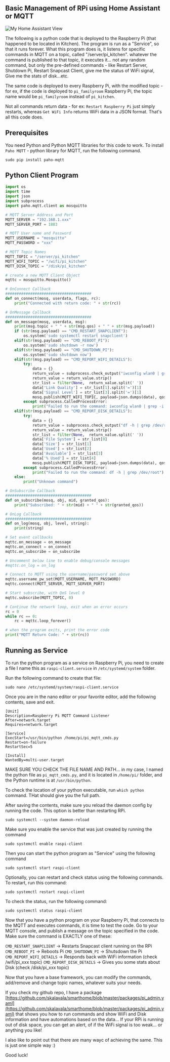 ## Basic Management of RPi using Home Assistant or MQTT

![My Home Assistant View](https://raw.githubusercontent.com/skalavala/Multi-Room-Audio-Centralized-Audio-for-Home/master/images/image.png)

The following is a python code that is deployed to the Raspberry Pi (that happened to be located in Kitchen). The program is run as a "Service", so that it runs forever. What this program does is, it listens for specific commands in MQTT on a topic, called "/server/pi_kitchen". whatever the command is published to that topic, it executes it... not any random command, but only the pre-defined commands - like Restart Server, Shutdown Pi, Restart Snapcast Client, give me the status of WiFi signal, Give me the stats of disk...etc.

The same code is deployed to every Raspberry Pi, with the modified topic - for ex, if the code is deployed to `pi_familyroom` Raspberry Pi, the topic name would be `pi_familyroom` instead of `pi_kitchen`.

Not all commands return data - for ex: `Restart Raspberry Pi` just simply restarts, whereas `Get WiFi Info` returns WiFi data in a JSON format. That's all this code does. 

## Prerequisites
You need Python and Python MQTT libraries for this code to work. To install `Paho MQTT` - python library for MQTT, run the following command.

```
sudo pip install paho-mqtt
```

## Python Client Program

```python
import os
import time
import json
import subprocess
import paho.mqtt.client as mosquitto

# MQTT Server Address and Port
MQTT_SERVER = "192.168.1.xxx"
MQTT_SERVER_PORT = 1883

# MQTT User name and Password
MQTT_USERNAME = "mosquitto"
MQTT_PASSWORD = "xxx"

# MQTT Topic Names
MQTT_TOPIC = "/server/pi_kitchen"
MQTT_WIFI_TOPIC = "/wifi/pi_kitchen"
MQTT_DISK_TOPIC = "/disk/pi_kitchen"

# create a new MQTT Client Object
mqttc = mosquitto.Mosquitto()

# OnConnect Callback
######################################
def on_connect(mosq, userdata, flags, rc):
    print("Connected with return code: " + str(rc))

# OnMessage Callback
######################################
def on_message(mosq, userdata, msg):
    print(msg.topic + " " + str(msg.qos) + " " + str(msg.payload))
    if (str(msg.payload) == "CMD_RESTART_SNAPCLIENT"):
        os.system('sudo systemctl restart snapclient')
    elif(str(msg.payload) == "CMD_REBOOT_PI"):
        os.system('sudo shutdown -r now')
    elif(str(msg.payload) == "CMD_SHUTDOWN_PI"):
        os.system('sudo shutdown now')
    elif(str(msg.payload) == "CMD_REPORT_WIFI_DETAILS"):
        try:
            data = {}
            return_value = subprocess.check_output("iwconfig wlan0 | grep -i signal", shell=True)
            return_value = return_value.strip()
            str_list = filter(None,  return_value.split(' '))
            data['Link Quality'] = str_list[1].split('=')[1]
            data['Signal Level'] = str_list[3].split('=')[1]
            mosq.publish(MQTT_WIFI_TOPIC, payload=json.dumps(data), qos=0, retain=False)
        except subprocess.CalledProcessError:
            print("Failed to run the command: iwconfig wlan0 | grep -i signal")
    elif(str(msg.payload) == "CMD_REPORT_DISK_DETAILS"):
        try:
            data = {}
            return_value = subprocess.check_output("df -h | grep /dev/root", shell=True)
            return_value = return_value.strip()
            str_list = filter(None,  return_value.split(' '))
            data['File System'] = str_list[0]
            data['Size'] = str_list[1]
            data['Used'] = str_list[2]
            data['Available'] = str_list[3]
            data['% Used'] = str_list[4]
            mosq.publish(MQTT_DISK_TOPIC, payload=json.dumps(data), qos=0, retain=False)
        except subprocess.CalledProcessError:
            print("Failed to run the command: df -h | grep /dev/root")
    else:
        print("Unknown command")

# OnSubscribe Callback
######################################
def on_subscribe(mosq, obj, mid, granted_qos):
    print("Subscribed: " + str(mid) + " " + str(granted_qos))

# OnLog Callback
######################################
def on_log(mosq, obj, level, string):
    print(string)

# Set event callbacks
mqttc.on_message = on_message
mqttc.on_connect = on_connect
mqttc.on_subscribe = on_subscribe

# Uncomment below line to enable debug/console messages
#mqttc.on_log = on_log

# Connect to MQTT using the username/password set above
mqttc.username_pw_set(MQTT_USERNAME, MQTT_PASSWORD)
mqttc.connect(MQTT_SERVER, MQTT_SERVER_PORT)

# Start subscribe, with QoS level 0
mqttc.subscribe(MQTT_TOPIC, 0)

# Continue the network loop, exit when an error occurs
rc = 0
while rc == 0:
    rc = mqttc.loop_forever()

# when the program exits, print the error code
print("MQTT Return Code: " + str(rc))
```

## Running as Service
To run the python program as a service on Raspberry Pi, you need to create a file  I name this as `raspi-client.service` in `/etc/systemd/system` folder.

Run the following command to create that file:
```
sudo nano /etc/systemd/system/raspi-client.service
```

Once you are in the nano editor or your favorite editor, add the following contents, save and exit.

```
[Unit]
Description=Raspberry Pi MQTT Command Listener
After=network.target
Requires=network.target

[Service]
ExecStart=/usr/bin/python /home/pi/pi_mqtt_cmds.py
Restart=on-failure
RestartSec=5

[Install]
WantedBy=multi-user.target
```

MAKE SURE YOU CHECK THE FILE NAME AND PATH... in my case, I named the python file as `pi_mqtt_cmds.py`, and it is located in `/home/pi/` folder, and the Python runtime is at `/usr/bin/python`.

To check the location of your python executable, run `which python` command. THat should give you the full path.


After saving the contents, make sure you reload the daemon config by running the code. This option is better than restarting RPi.

```
sudo systemctl --system daemon-reload
```

Make sure you enable the service that was just created by running the command
```
sudo systemctl enable raspi-client
```

Then you can start the python program as "Service" using the following command
```
sudo systemctl start raspi-client
```

Optionally, you can restart and check status using the following commands. To restart, run this command:
```
sudo systemctl restart raspi-client
```

To check the status, run the following command:
```
sudo systemctl status raspi-client
```

Now that you have a python program on your Raspberry Pi, that connects to the MQTT and executes commands, it is time to test the code. Go to your MQTT console, and publish a message on the topic specified in the code. Make sure the command is EXACTLY one of these:

`CMD_RESTART_SNAPCLIENT` -> Restarts Snapcast client running on the RPi
`CMD_REBOOT_PI` -> Reboots Pi
`CMD_SHUTDOWN_PI` -> Shutsdown the Pi
`CMD_REPORT_WIFI_DETAILS` -> Responds back with WiFi information (check /wifi/pi_xxx topic)
`CMD_REPORT_DISK_DETAILS` -> Gives you some stats about Disk (check /disk/pi_xxx topic)


Now that you have a base framework, you can modify the commands, add/remove and change topic names, whatever suits your needs. 

If you check my github repo, I have a package [https://github.com/skalavala/smarthome/blob/master/packages/pi_admin.yaml](https://github.com/skalavala/smarthome/blob/master/packages/pi_admin.yaml) that shows you how to run commands and show WiFi and Disk information and have automations based on the data... If your RPi is running out of disk space, you can get an alert, of if the WiFi signal is too weak... or anything you like! 

I also like to point out that there are many wayc of achieving the same. This is just one simple way :)

Good luck!
